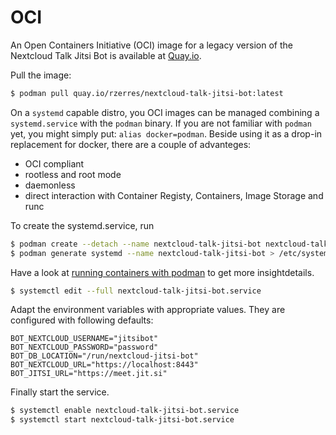 # OCI

An Open Containers Initiative (OCI) image for a legacy version of the Nextcloud Talk Jitsi Bot is available at
[Quay.io](https://quay.io/rzerres/nextcloud-talk-jitsi-bot).

Pull the image:

```bash
$ podman pull quay.io/rzerres/nextcloud-talk-jitsi-bot:latest
```

On a `systemd` capable distro, you OCI images can be managed combining a `systemd.service` with the `podman`
binary. If you are not familiar with `podman` yet, you might simply put: `alias docker=podman`. Beside using
it as a drop-in replacement for docker, there are a couple of advanteges:

- OCI compliant
- rootless and root mode
- daemonless
- direct interaction with Container Registy, Containers, Image Storage and runc

To create the systemd.service, run

```bash
$ podman create --detach --name nextcloud-talk-jitsi-bot nextcloud-talk-jitsi-bot:latest
$ podman generate systemd --name nextcloud-talk-jitsi-bot > /etc/systemd/system/nextcloud-talk-jitsi-bot.service
```

Have a look at [running containers with podman](https://www.redhat.com/sysadmin/podman-shareable-systemd-services)
to get more insightdetails.

```bash
$ systemctl edit --full nextcloud-talk-jitsi-bot.service
```

Adapt the environment variables with appropriate values. They are configured with following defaults:

```env
BOT_NEXTCLOUD_USERNAME="jitsibot"
BOT_NEXTCLOUD_PASSWORD="password"
BOT_DB_LOCATION="/run/nextcloud-jitsi-bot"
BOT_NEXTCLOUD_URL="https://localhost:8443"
BOT_JITSI_URL="https://meet.jit.si"
```

Finally start the service.

```bash
$ systemctl enable nextcloud-talk-jitsi-bot.service
$ systemctl start nextcloud-talk-jitsi-bot.service
```
